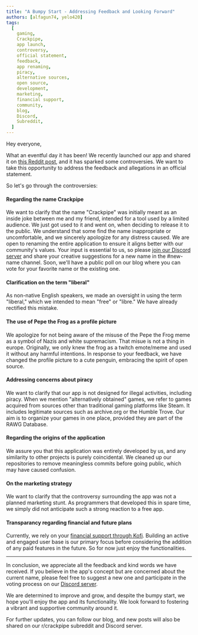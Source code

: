 ```yaml
---
title: "A Bumpy Start - Addressing Feedback and Looking Forward"
authors: [alfagun74, yelo420]
tags:
  [
    gaming,
    Crackpipe,
    app launch,
    controversy,
    official statement,
    feedback,
    app renaming,
    piracy,
    alternative sources,
    open source,
    development,
    marketing,
    financial support,
    community,
    blog,
    Discord,
    Subreddit,
  ]
---
```


Hey everyone,

What an eventful day it has been! We recently launched our app and shared it on [this Reddit post](https://www.reddit.com/r/selfhosted/comments/14pdu0m/introducing_crackpipe_your_decentralized), and it has sparked some controversies. We want to take this opportunity to address the feedback and allegations in an official statement.

So let's go through the controversies:

#### Regarding the name Crackpipe

We want to clarify that the name "Crackpipe" was initially meant as an inside joke between me and my friend, intended for a tool used by a limited audience. We just got used to it and went on, when deciding to release it to the public. We understand that some find the name inappropriate or uncomfortable, and we sincerely apologize for any distress caused. We are open to renaming the entire application to ensure it aligns better with our community's values. Your input is essential to us, so please [join our Discord server](https://discord.gg/NEdNen2dSu) and share your creative suggestions for a new name in the #new-name channel. Soon, we'll have a public poll on our blog where you can vote for your favorite name or the existing one.

#### Clarification on the term "liberal"

As non-native English speakers, we made an oversight in using the term "liberal," which we intended to mean "free" or "libre." We have already rectified this mistake.

#### The use of Pepe the Frog as a profile picture

We apologize for not being aware of the misuse of the Pepe the Frog meme as a symbol of Nazis and white supremacism. That misue is not a thing in europe. Originally, we only knew the frog as a twitch emote/meme and used it without any harmful intentions. In response to your feedback, we have changed the profile picture to a cute penguin, embracing the spirit of open source.

#### Addressing concerns about piracy

We want to clarify that our app is not designed for illegal activities, including piracy. When we mention "alternatively obtained" games, we refer to games acquired from sources other than traditional gaming platforms like Steam. It includes legitimate sources such as archive.org or the Humble Trove. Our aim is to organize your games in one place, provided they are part of the RAWG Database.

#### Regarding the origins of the application

We assure you that this application was entirely developed by us, and any similarity to other projects is purely coincidental. We cleaned up our repositories to remove meaningless commits before going public, which may have caused confusion.

#### On the marketing strategy

We want to clarify that the controversy surrounding the app was not a planned marketing stunt. As programmers that developed this in spare time, we simply did not anticipate such a strong reaction to a free app.

#### Transparancy regarding financial and future plans

Currently, we rely on your [financial support through Kofi](https://ko-fi.com/phalcode). Building an active and engaged user base is our primary focus before considering the addition of any paid features in the future. So for now just enjoy the functionalities.

---

In conclusion, we appreciate all the feedback and kind words we have received. If you believe in the app's concept but are concerned about the current name, please feel free to suggest a new one and participate in the voting process on our [Discord server](https://discord.gg/NEdNen2dSu).

We are determined to improve and grow, and despite the bumpy start, we hope you'll enjoy the app and its functionality. We look forward to fostering a vibrant and supportive community around it.

For further updates, you can follow our blog, and new posts will also be shared on our r/crackpipe subreddit and Discord server.

